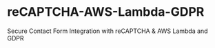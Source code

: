 # reCAPTCHA-AWS-Lambda-GDPR
 Secure Contact Form Integration with reCAPTCHA &amp; AWS Lambda and GDPR 
